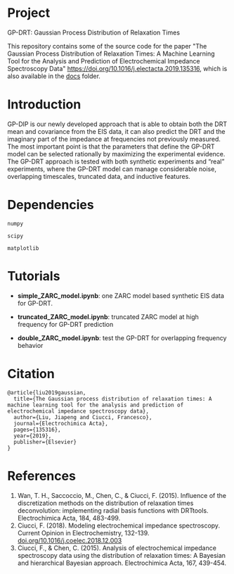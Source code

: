 # Project
GP-DRT: Gaussian Process Distribution of Relaxation Times

This repository contains some of the source code for the paper "The Gaussian Process Distribution of Relaxation Times: A Machine Learning Tool for the Analysis and Prediction of Electrochemical Impedance Spectroscopy Data" <u>https://doi.org/10.1016/j.electacta.2019.135316</u>, which is also available in the [docs](docs) folder.

# Introduction
GP-DIP is our newly developed approach that is able to obtain both the DRT mean and covariance from the EIS data, it can also predict the DRT and the imaginary part of the impedance at frequencies not previously measured. The most important point is that the parameters that define the GP-DRT model can be selected rationally by maximizing the experimental evidence. The GP-DRT approach is tested with both synthetic experiments and “real” experiments, where the GP-DRT model can manage considerable noise, overlapping timescales, truncated data, and inductive features.

# Dependencies
`numpy`

`scipy`
 
`matplotlib`


# Tutorials

* **simple_ZARC_model.ipynb**: one ZARC model based synthetic EIS data for GP-DRT.

* **truncated_ZARC_model.ipynb**: truncated ZARC model at high frequency for GP-DRT prediction

* **double_ZARC_model.ipynb**: test the GP-DRT for overlapping frequency behavior

# Citation

```
@article{liu2019gaussian,
  title={The Gaussian process distribution of relaxation times: A machine learning tool for the analysis and prediction of electrochemical impedance spectroscopy data},
  author={Liu, Jiapeng and Ciucci, Francesco},
  journal={Electrochimica Acta},
  pages={135316},
  year={2019},
  publisher={Elsevier}
}
```

# References
1. Wan, T. H., Saccoccio, M., Chen, C., & Ciucci, F. (2015). Influence of the discretization methods on the distribution of relaxation times deconvolution: implementing radial basis functions with DRTtools. Electrochimica Acta, 184, 483-499.
2. Ciucci, F. (2018). Modeling electrochemical impedance spectroscopy. Current Opinion in Electrochemistry, 132-139. [doi.org/10.1016/j.coelec.2018.12.003](https://doi.org/10.1016/j.coelec.2018.12.003)
3. Ciucci, F., & Chen, C. (2015). Analysis of electrochemical impedance spectroscopy data using the distribution of relaxation times: A  Bayesian and hierarchical Bayesian approach. Electrochimica Acta, 167, 439-454.

